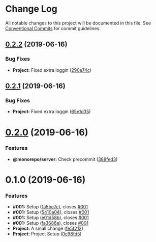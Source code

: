 # Change Log

All notable changes to this project will be documented in this file.
See [Conventional Commits](https://conventionalcommits.org) for commit guidelines.

## [0.2.2](https://github.com/Microsoft/TypeScript-Node-Starter/compare/@monorepo/server@0.2.1...@monorepo/server@0.2.2) (2019-06-16)


### Bug Fixes

* **Project:** Fixed extra loggin ([290a74c](https://github.com/Microsoft/TypeScript-Node-Starter/commit/290a74c))





## [0.2.1](https://github.com/Microsoft/TypeScript-Node-Starter/compare/@monorepo/server@0.2.0...@monorepo/server@0.2.1) (2019-06-16)


### Bug Fixes

* **Project:** Fixed extra loggin ([65e1d35](https://github.com/Microsoft/TypeScript-Node-Starter/commit/65e1d35))





# [0.2.0](https://github.com/Microsoft/TypeScript-Node-Starter/compare/@monorepo/server@0.1.0...@monorepo/server@0.2.0) (2019-06-16)


### Features

* **@monorepo/server:** Check precommit ([388fed3](https://github.com/Microsoft/TypeScript-Node-Starter/commit/388fed3))





# 0.1.0 (2019-06-16)


### Features

* **#001:** Setup ([1a5be7c](https://github.com/Microsoft/TypeScript-Node-Starter/commit/1a5be7c)), closes [#001](https://github.com/Microsoft/TypeScript-Node-Starter/issues/001)
* **#001:** Setup ([5410a04](https://github.com/Microsoft/TypeScript-Node-Starter/commit/5410a04)), closes [#001](https://github.com/Microsoft/TypeScript-Node-Starter/issues/001)
* **#001:** Setup ([e01d58b](https://github.com/Microsoft/TypeScript-Node-Starter/commit/e01d58b)), closes [#001](https://github.com/Microsoft/TypeScript-Node-Starter/issues/001)
* **#001:** Setup ([fa3686a](https://github.com/Microsoft/TypeScript-Node-Starter/commit/fa3686a)), closes [#001](https://github.com/Microsoft/TypeScript-Node-Starter/issues/001)
* **Project:** A small change ([fe5f212](https://github.com/Microsoft/TypeScript-Node-Starter/commit/fe5f212))
* **Project:** Project Setup ([0c98fd5](https://github.com/Microsoft/TypeScript-Node-Starter/commit/0c98fd5))
